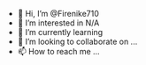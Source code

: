 - 👋 Hi, I’m @Firenike710
- 👀 I’m interested in N/A
- 🌱 I’m currently learning 
- 💞️ I’m looking to collaborate on ...
- 📫 How to reach me ...

<!---
Firenike710/Firenike710 is a ✨ special ✨ repository because its `README.md` (this file) appears on your GitHub profile.
You can click the Preview link to take a look at your changes.
--->
